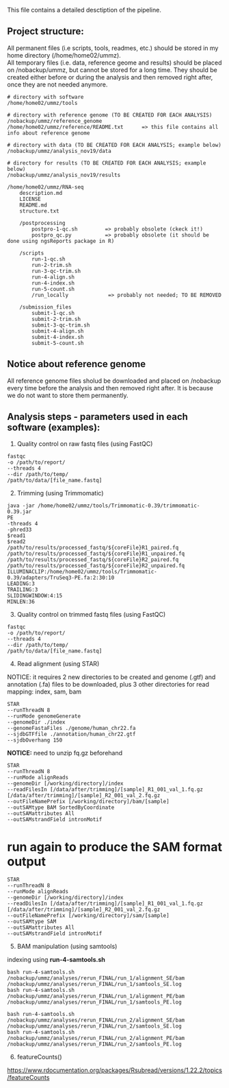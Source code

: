 This file contains a detailed desctiption of the pipeline.

## Project structure:

All permanent files (i.e scripts, tools, readmes, etc.) should be stored in my home directory (/home/home02/ummz).  
All temporary files (i.e. data, reference geome and results) should be placed on /nobackup/ummz, but cannot be stored for a long time. They should be created either before or during the analysis and then removed right after, once they are not needed anymore.  

```
# directory with software
/home/home02/ummz/tools

# directory with reference genome (TO BE CREATED FOR EACH ANALYSIS)
/nobackup/ummz/reference_genome
/home/home02/ummz/reference/README.txt      => this file contains all info about reference genome

# directory with data (TO BE CREATED FOR EACH ANALYSIS; example below)
/nobackup/ummz/analysis_nov19/data

# directory for results (TO BE CREATED FOR EACH ANALYSIS; example below)
/nobackup/ummz/analysis_nov19/results

/home/home02/ummz/RNA-seq  
    description.md  
    LICENSE
    README.md 
    structure.txt
    
    /postprocessing
        postpro-1-qc.sh         => probably obsolete (ckeck it!)
        postpro_qc.py           => probably obsolete (it should be done using ngsReports package in R)
       
    /scripts
        run-1-qc.sh
        run-2-trim.sh
        run-3-qc-trim.sh
        run-4-align.sh
        run-4-index.sh
        run-5-count.sh
        /run_locally             => probably not needed; TO BE REMOVED
    
    /submission_files
        submit-1-qc.sh
        submit-2-trim.sh
        submit-3-qc-trim.sh
        submit-4-align.sh
        submit-4-index.sh
        submit-5-count.sh
```
    
## Notice about reference genome

All reference genome files sholud be downloaded and placed on /nobackup every time before the analysis and then removed right after. It is because we do not want to store them permanently.

## Analysis steps - parameters used in each software (examples):

1) Quality control on raw fastq files (using FastQC)
```
fastqc 
-o /path/to/report/
--threads 4 
--dir /path/to/temp/ 
/path/to/data/[file_name.fastq]
```

2) Trimming (using Trimmomatic)
```
java -jar /home/home02/ummz/tools/Trimmomatic-0.39/trimmomatic-0.39.jar 
PE 
-threads 4 
-phred33 
$read1 
$read2 
/path/to/results/processed_fastq/${coreFile}R1_paired.fq 
/path/to/results/processed_fastq/${coreFile}R1_unpaired.fq 
/path/to/results/processed_fastq/${coreFile}R2_paired.fq 
/path/to/results/processed_fastq/${coreFile}R2_unpaired.fq 
ILLUMINACLIP:/home/home02/ummz/tools/Trimmomatic-0.39/adapters/TruSeq3-PE.fa:2:30:10 
LEADING:3 
TRAILING:3 
SLIDINGWINDOW:4:15 
MINLEN:36
```

3) Quality control on trimmed fastq files (using FastQC)
```
fastqc 
-o /path/to/report/
--threads 4 
--dir /path/to/temp/ 
/path/to/data/[file_name.fastq]
```

4) Read alignment (using STAR)

NOTICE: it requires 2 new directories to be created and genome (.gtf) and annotation (.fa) files to be downloaded, plus 3 other directories for read mapping: index, sam, bam

```
STAR 
--runThreadN 8 
--runMode genomeGenerate 
--genomeDir ./index 
--genomeFastaFiles ./genome/human_chr22.fa 
--sjdbGTFfile ./annotation/human_chr22.gtf 
--sjdbOverhang 150
```
**NOTICE:** need to unzip fq.gz beforehand

```
STAR 
--runThreadN 8 
--runMode alignReads
--genomeDir [/working/directory]/index 
--readFilesIn [/data/after/trimming]/[sample]_R1_001_val_1.fq.gz [/data/after/trimming]/[sample]_R2_001_val_2.fq.gz 
--outFileNamePrefix [/working/directory]/bam/[sample] 
--outSAMtype BAM SortedByCoordinate 
--outSAMattributes All 
--outSAMstrandField intronMotif
```

# run again to produce the SAM format output
```
STAR 
--runThreadN 8 
--runMode alignReads 
--genomeDir [/working/directory]/index 
--readDilesIn [/data/after/trimming]/[sample]_R1_001_val_1.fq.gz [/data/after/trimming]/[sample]_R2_001_val_2.fq.gz 
--outFileNamePrefix [/working/directory]/sam/[sample] 
--outSAMtype SAM 
--outSAMattributes All 
--outSAMstrandField intronMotif 
```

5) BAM manipulation (using samtools)

indexing using **run-4-samtools.sh**

```
bash run-4-samtools.sh /nobackup/ummz/analyses/rerun_FINAL/run_1/alignment_SE/bam /nobackup/ummz/analyses/rerun_FINAL/run_1/samtools_SE.log
bash run-4-samtools.sh /nobackup/ummz/analyses/rerun_FINAL/run_1/alignment_PE/bam /nobackup/ummz/analyses/rerun_FINAL/run_1/samtools_PE.log

bash run-4-samtools.sh /nobackup/ummz/analyses/rerun_FINAL/run_2/alignment_SE/bam /nobackup/ummz/analyses/rerun_FINAL/run_2/samtools_SE.log
bash run-4-samtools.sh /nobackup/ummz/analyses/rerun_FINAL/run_2/alignment_PE/bam /nobackup/ummz/analyses/rerun_FINAL/run_2/samtools_PE.log

```

6) featureCounts() 

https://www.rdocumentation.org/packages/Rsubread/versions/1.22.2/topics/featureCounts
